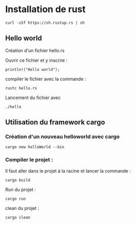 # Installation de rust

```
curl -sSf https://sh.rustup.rs | sh
```

## Hello world

Création d'un fichier hello.rs

Ouvrir ce fichier et y inscrire : 

```
println!("Hello world");
```

compiler le fichier avec la commande :
```
rustc hello.rs
```

Lancement du fichier avec 
```
./hello
```

## Utilisation du framework cargo

### Création d'un nouveau helloworld avec cargo 
```
cargo new helloWorld --bin
```

### Compiler le projet : 

Il faut aller dans le projet à la racine et lancer la commande :
```
cargo build
```

Run du projet : 
```
cargo run
```

clean du projet : 
```
cargo clean
```